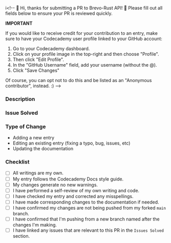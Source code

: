 i<!--
👋 Hi, thanks for submitting a PR to Brevo-Rust API! 💖
Please fill out all fields below to ensure your PR is reviewed quickly.

**IMPORTANT**

If you would like to receive credit for your contribution to an entry, make sure to have your Codecademy user profile linked to your GitHub account:

1. Go to your Codecademy dashboard.
2. Click on your profile image in the top-right and then choose "Profile".
3. Then click "Edit Profile".
4. In the "GitHub Username" field, add your username (without the @).
5. Click "Save Changes"

Of course, you can opt not to do this and be listed as an "Anonymous contributor", instead. :)
-->

### Description

<!-- Please write a summary of the change, such as which topic(s) and file(s) that you have edited or created. Please also include relevant motivation and context: -->

### Issue Solved

<!--
Please use the following format(s) to link the issue numbers that your contribution addresses:
Closes #issue-number (where `issue-number` corresponds to the PRs' respective issue)
-->

### Type of Change

<!--- Please delete or cross off the bullet point(s) that are irrelevant to this PR: -->

- Adding a new entry
- Editing an existing entry (fixing a typo, bug, issues, etc)
- Updating the documentation

### Checklist

<!-- Please check ALL the boxes: -->

- [ ] All writings are my own.
- [ ] My entry follows the Codecademy Docs style guide.
- [ ] My changes generate no new warnings.
- [ ] I have performed a self-review of my own writing and code.
- [ ] I have checked my entry and corrected any misspellings.
- [ ] I have made corresponding changes to the documentation if needed.
- [ ] I have confirmed my changes are not being pushed from my forked `main` branch.
- [ ] I have confirmed that I'm pushing from a new branch named after the changes I'm making.
- [ ] I have linked any issues that are relevant to this PR in the `Issues Solved` section.

<!--
Having trouble with the PR checker? Here are some common issues and resolutions:

- verify_formatting is failing
  - run `yarn format path/to/markdown/file.md` or `yarn format:all` and commit the results
- verify_lint is failing
  - same as above
  - if verify_lint is still failing, running `yarn lint` locally should let you know what needs to be changed by hand
- test is failing
  - ensure any new markdown files have a `Title` and `Description` defined in their metadata
  - ensure any new markdown files only contain alphanumerics and dashes in their file names and have the same name as their parent directory
  - if that looks ok, running `yarn test` locally should let you know what the issue is
-->
